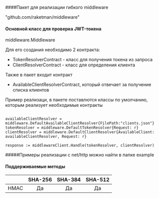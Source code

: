 ####Пакет для реализации гибкого middleware

"github.com/raketman/middleware"

#### Основной класс для проверка JWT-токена

middleware.Middleware

Для его создания необходимо 2 контракта:
 - TokenResolverContract - класс для получения токена из запроса
 - ClientResolverContract - класс для определения клиента
 
 
Также в пакет входит контракт
 - AvailableClientResolverContract, который отвечает за получение списка клиентов

Пример реализаци, в пакете поставлются классы по умолчанию, которым реализует необходимые контракты

```

availableClientResolver = middleware.DefaultAvailableClientResolver{FilePath:"clients.json"}
tokenResolver = middleware.DefaultTokenResolver{Request: r}
clientResolver = middleware.DefaultClientResolver{AvailableClient: availableClientResolver, Request: r}

response := middlewareClient.Handle(tokenResolver, clientResolver)

``` 

#####Примеры реализации с net/http можно найти в папке example

#### Поддерживаемые методы
|         | SHA-256            | SHA-384            | SHA-512            |
|:-------:|:------------------:|:------------------:|:------------------:|
| HMAC    |         Да         |         Да         |         Да         |